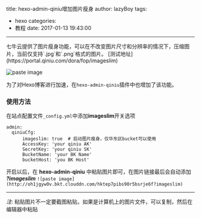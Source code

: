 title: hexo-admin-qiniu增加图片瘦身
author: lazyBoy
tags:
  - hexo
categories:
  - 教程
date: 2017-01-13 19:43:00
---
<p id="div-border-top-yellow">七牛云提供了<span id="inline-blue">图片瘦身</span>功能，可以在不改变图片尺寸和分辨率的情况下，压缩图片，当前仅支持`.jpg`和`.png`格式的图片。
[测试地址](https://portal.qiniu.com/dora/fop/imageslim)

![paste image](http://oh1jgyw0v.bkt.clouddn.com/hktep7pibs90r5bsrje6f?imageslim "图片瘦身")</p>


<!-- more -->

为了对Hexo博客进行加速，在`hexo-admin-qiniu`插件中也增加了该功能。

### 使用方法

在站点配置文件`_config.yml`中添加**imageslim**开关选项

```
admin:
  qiniuCfg:
      imageslim: true  # 启动图片瘦身，仅华东区bucket可以使用
      AccessKey: 'your qiniu AK'
      SecretKey: 'your qiniu SK'
      BucketName: 'your BK Name'
      bucketHost: 'you BK Host'
```

开启以后，在 **hexo-admin-qiniu** 中粘贴图片即可，在图片链接最后会自动添加 ***?imageslim*** `![paste image](http://oh1jgyw0v.bkt.clouddn.com/hktep7pibs90r5bsrje6f?imageslim)`

---
*注*: 粘贴图片不一定要截图粘贴，如果是计算机上的图片文件，可以复制，然后在编辑器中粘贴